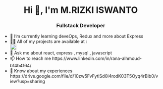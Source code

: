<!DOCTYPE html>
<html lang="en">
<head>
    <meta charset="UTF-8">
    <meta http-equiv="X-UA-Compatible" content="IE=edge">
    <meta name="viewport" content="width=device-width, initial-scale=1.0">
    
</head>
<body>
<h1 align="center">Hi 👋, I'm M.RIZKI ISWANTO</h1>
<h3 align="center">Fullstack Developer</h3>
<ul>
    <li>
        🌱 I’m currently learning deveOps, Redux and more about Express
    </li>
    <li>
        <div>
        👨‍💻 All of my projects are available at :
    </div>
    <div> 
        <a href="https://github.com/REXY4"><img src="https://i.postimg.cc/y8sd9BRm/Git-Hub-Mark-Light-120px-plus.png" width="20" padding-top="20"/></a>
    </div>
    </li>
    <li>
        💬 Ask me about react, express , mysql , javascript
    </li>
    <li>
        📫 How to reach me https://www.linkedin.com/in/rana-alhmoud-b14b4164/
    </li>
    <li>
        📄 Know about my experiences https://drive.google.com/file/d/10zw5FvFytlSd0i4rodK03T5Oyq4rBlb0/view?usp=sharing
    </li>
</ul>
</body>
</html>
